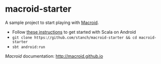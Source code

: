 macroid-starter
===============

A sample project to start playing with [Macroid](https://github.com/macroid/macroid).

* Follow [these instructions](http://macroid.github.io/ScalaOnAndroid.html) to get started with Scala on Android
* `git clone https://github.com/stanch/macroid-starter && cd macroid-starter`
* `sbt android:run`

*Macroid* documentation: http://macroid.github.io
